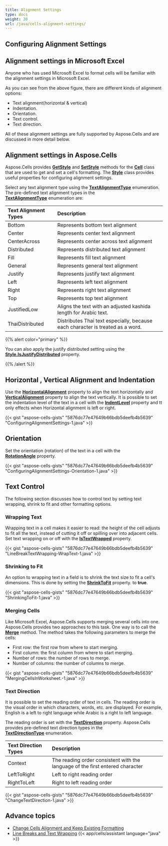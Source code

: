 ```yaml
---
title: Alignment Settings
type: docs
weight: 20
url: /java/cells-alignment-settings/
---
```


## **Configuring Alignment Settings**

## **Alignment settings in Microsoft Excel**

Anyone who has used Microsoft Excel to format cells will be familiar with the alignment settings in Microsoft Excel.

As you can see from the above figure, there are different kinds of alignment options:

- Text alignment(horizontal & vertical)
- Indentation.
- Orientation.
- Text control.
- Text direction.

All of these alignment settings are fully supported by Aspose.Cells and are discussed in more detail below.

## **Alignment settings in Aspose.Cells**

Aspose.Cells provides [**GetStyle**](https://reference.aspose.com/cells/java/com.aspose.cells/cell#getStyle) and [**SetStyle**](https://reference.aspose.com/cells/java/com.aspose.cells/cell#setStyle) methods for the [**Cell**](https://reference.aspose.com/cells/java/com.aspose.cells/cell) class that are used to get and set a cell's formatting. The [**Style**](https://reference.aspose.com/cells/java/com.aspose.cells/style) class provides useful properties for configuring alignment settings.

Select any text alignment type using the [**TextAlignmentType**](https://reference.aspose.com/cells/java/com.aspose.cells/textalignmenttype) enumeration. The pre-defined text alignment types in the [**TextAlignmentType**](https://reference.aspose.com/cells/java/com.aspose.cells/textalignmenttype) enumeration are:

|**Text Alignment Types**|**Description**|
| :- | :- |
|Bottom|Represents bottom text alignment|
|Center|Represents center text alignment|
|CenterAcross|Represents center across text alignment|
|Distributed|Represents distributed text alignment|
|Fill|Represents fill text alignment|
|General|Represents general text alignment|
|Justify|Represents justify text alignment|
|Left|Represents left text alignment|
|Right|Represents right text alignment|
|Top|Represents top text alignment|
|JustifiedLow|Aligns the text with an adjusted kashida length for Arabic text.|
|ThaiDistributed|Distributes Thai text especially, because each character is treated as a word.|

{{% alert color="primary" %}}

You can also apply the justify distributed setting using the [**Style.IsJustifyDistributed**](https://reference.aspose.com/cells/java/com.aspose.cells/style#IsJustifyDistributed) property.

{{% /alert %}}

## **Horizontal , Vertical Alignment and Indentation**

Use the [**HorizontalAlignment**](https://reference.aspose.com/cells/java/com.aspose.cells/style#horizontalalignment) property to align the text horizontally and [**VerticalAlignment**](https://reference.aspose.com/cells/java/com.aspose.cells/style#verticalalignment) property to align the text vertically.
It is possible to set the indentation level of the text in a cell with the [**IndentLevel**](https://reference.aspose.com/cells/java/com.aspose.cells/style#IndentLevel) property 
and tt only effects when Horizontal alignment is left or right.

{{< gist "aspose-cells-gists" "5876dc77e47649b66bdb5deefb4b5639" "ConfiguringAlignmentSettings-1.java" >}}


## **Orientation**

Set the orientation (rotation) of the text in a cell with the [**RotationAngle**](https://reference.aspose.com/cells/java/com.aspose.cells/style#RotationAngle) property.

{{< gist "aspose-cells-gists" "5876dc77e47649b66bdb5deefb4b5639" "ConfiguringAlignmentSettings-Orientation-1.java" >}}

## **Text Control**

The following section discusses how to control text by setting text wrapping, shrink to fit and other formatting options.

### **Wrapping Text**

Wrapping text in a cell makes it easier to read: the height of the cell adjusts to fit all the text, instead of cutting it off or spilling over into adjacent cells. Set text wrapping on or off with the [**IsTextWrapped**](https://reference.aspose.com/cells/java/com.aspose.cells/style#IsTextWrapped) property.

{{< gist "aspose-cells-gists" "5876dc77e47649b66bdb5deefb4b5639" "LineBreakTextWrapping-WrapText-1.java" >}}

### **Shrinking to Fit**

An option to wrapping text in a field is to shrink the text size to fit a cell's dimensions. This is done by setting the [**ShrinkToFit**](https://reference.aspose.com/cells/java/com.aspose.cells/style#ShrinkToFit) property. to **true**.

{{< gist "aspose-cells-gists" "5876dc77e47649b66bdb5deefb4b5639" "ShrinkingToFit-1.java" >}}

### **Merging Cells**

Like Microsoft Excel, Aspose.Cells supports merging several cells into one. Aspose.Cells provides two approaches to this task. One way is to call the [**Merge**](https://reference.aspose.com/cells/java/com.aspose.cells/cells#merge-int-int-int-int-) method. The method takes the following parameters to merge the cells:

- First row: the first row from where to start merging.
- First column: the first column from where to start merging.
- Number of rows: the number of rows to merge.
- Number of columns: the number of columns to merge.

{{< gist "aspose-cells-gists" "5876dc77e47649b66bdb5deefb4b5639" "MergingCellsInWorksheet.-1.java" >}}


### **Text Direction**

It is possible to set the reading order of text in cells. The reading order is the visual order in which characters, words, etc. are displayed. For example, English is a left to right language while Arabic is a right to left language.

The reading order is set with the [**TextDirection**](https://reference.aspose.com/cells/java/com.aspose.cells/style#TextDirection) property. Aspose.Cells provides pre-defined text direction types in the [**TextDirectionType**](https://reference.aspose.com/cells/java/com.aspose.cells/TextDirection) enumeration.

|**Text Direction Types**|**Description**|
| :- | :- |
|Context|The reading order consistent with the language of the first entered character|
|LeftToRight|Left to right reading order|
|RightToLeft|Right to left reading order|

{{< gist "aspose-cells-gists" "5876dc77e47649b66bdb5deefb4b5639" "ChangeTextDirection-1.java" >}}

## **Advance topics**
- [Change Cells Alignment and Keep Existing Formatting](/cells/java/change-cells-alignment-and-keep-existing-formatting/)
- [Line Breaks and Text Wrapping](/cells/java/line-breaks-and-text-wrapping/)
{{< app/cells/assistant language="java" >}}